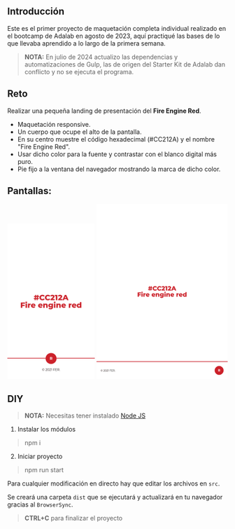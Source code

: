 ## Introducción

Este es el primer proyecto de maquetación completa individual realizado en el bootcamp de Adalab en agosto de 2023, aquí practiqué las bases de lo que llevaba aprendido a lo largo de la primera semana. 

> **NOTA:** En julio de 2024 actualizo las dependencias y automatizaciones de Gulp, las de origen del Starter Kit de Adalab dan conflicto y no se ejecuta el programa.


## Reto

Realizar una pequeña landing de presentación del **Fire Engine Red**. 

- Maquetación responsive.
- Un cuerpo que ocupe el alto de la pantalla.
- En su centro muestre el código hexadecimal (#CC212A) y el nombre "Fire Engine Red".
- Usar dicho color para la fuente y contrastar con el blanco digital más puro.
- Pie fijo a la ventana del navegador mostrando la marca de dicho color.


## Pantallas:

<img  width=200 src="./screens/mobile.png">
<img  width=300 src="./screens/tablet-desktop.png">

## DIY
> **NOTA:** Necesitas tener instalado [Node JS](https://nodejs.org/)

1. Instalar los módulos
> npm i
2. Iniciar proyecto
> npm run start

Para cualquier modificación en directo hay que editar los archivos en `src`.

Se creará una carpeta `dist` que se ejecutará y actualizará en tu navegador gracias al `BrowserSync`.

> **CTRL+C** para finalizar el proyecto